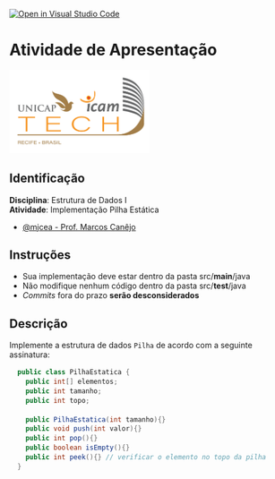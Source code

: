 [![Open in Visual Studio Code](https://classroom.github.com/assets/open-in-vscode-c66648af7eb3fe8bc4f294546bfd86ef473780cde1dea487d3c4ff354943c9ae.svg)](https://classroom.github.com/online_ide?assignment_repo_id=10466799&assignment_repo_type=AssignmentRepo)
# Atividade de Apresentação
<img src="assets/images/Unicap_Icam_Tech-01.png" alt="drawing" width="250"/>

## Identificação
**Disciplina**: Estrutura de Dados I
\
**Atividade**: Implementação Pilha Estática
- [@mjcea - Prof. Marcos Canêjo](marcos.azevedo@unicap.br)

## Instruções
- Sua implementação deve estar dentro da pasta src/**main**/java 
- Não modifique nenhum código dentro da pasta src/**test**/java
- *Commits* fora do prazo **serão desconsiderados**

##  Descrição
Implemente a estrutura de dados ``Pilha`` de acordo com a seguinte assinatura:
```java
  public class PilhaEstatica {
    public int[] elementos;
    public int tamanho;
    public int topo;

    public PilhaEstatica(int tamanho){}
    public void push(int valor){}
    public int pop(){}
    public boolean isEmpty(){}
    public int peek(){} // verificar o elemento no topo da pilha
  }
```
